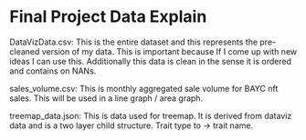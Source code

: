 # Final Project Data Explain

DataVizData.csv: This is the entire dataset and this represents the pre-cleaned version of my data. This is important because If I come up with new ideas I can use this. Additionally this data is clean in the sense it is ordered and contains on NANs.

sales_volume.csv: This is monthly aggregated sale volume for BAYC nft sales. This will be used in a line graph / area graph.

treemap_data.json: This is data used for treemap. It is derived from dataviz data and is a two layer child structure. Trait type to -> trait name. 
